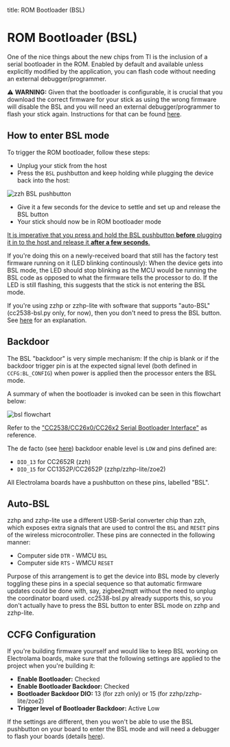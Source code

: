 title: ROM Bootloader (BSL)

# ROM Bootloader (BSL)

One of the nice things about the new chips from TI is the inclusion of a serial bootloader in the ROM. Enabled by default and available unless explicitly modified by the application, you can flash code without needing an external debugger/programmer.

<p class="warn">⚠️ <b>WARNING:</b> Given that the bootloader is configurable, it is crucial that you download the correct firmware for your stick as using the wrong firmware will disable the BSL and you will need an external debugger/programmer to flash your stick again. Instructions for that can be found <a href="/radio-docs/advanced/flash-jtag/">here</a>.</p>


## How to enter BSL mode

To trigger the ROM bootloader, follow these steps:

  - Unplug your stick from the host
  - Press the `BSL` pushbutton and keep holding while plugging the device back into the host:

![zzh BSL pushbutton](/_assets/zzh-bsl-button.jpg)

  - Give it a few seconds for the device to settle and set up and release the BSL button
  - Your stick should now be in ROM bootloader mode

<ins>It is imperative that you press and hold the BSL pushbutton **before** plugging it in to the host and release it **after a few seconds**.</ins>

If you're doing this on a newly-received board that still has the factory test firmware running on it (LED blinking continously): When the device gets into BSL mode, the LED should stop blinking as the MCU would be running the BSL code as opposed to what the firmware tells the processor to do. If the LED is still flashing, this suggests that the stick is not entering the BSL mode.

If you're using zzhp or zzhp-lite with software that supports "auto-BSL" (cc2538-bsl.py only, for now), then you don't need to press the BSL button. See [here](#auto-bsl) for an explanation.


## Backdoor

The BSL "backdoor" is very simple mechanism: If the chip is blank or if the backdoor trigger pin is at the expected signal level (both defined in `CCFG:BL_CONFIG`) when power is applied then the processor enters the BSL mode.

A summary of when the bootloader is invoked can be seen in this flowchart below:

![bsl flowchart](/_assets/bsl-flowchart.png)

Refer to the ["CC2538/CC26x0/CC26x2 Serial Bootloader Interface"](http://www.ti.com/lit/an/swra466c/swra466c.pdf) as reference.

The de facto (see [here](https://github.com/Koenkk/Z-Stack-firmware/issues/210)) backdoor enable level is `LOW` and pins defined are:

  - `DIO_13` for  CC2652R (zzh)
  - `DIO_15` for CC1352P/CC2652P (zzhp/zzhp-lite/zoe2)

All Electrolama boards have a pushbutton on these pins, labelled "BSL".


## Auto-BSL

zzhp and zzhp-lite use a different USB-Serial converter chip than zzh, which exposes extra signals that are used to control the `BSL` and `RESET` pins of the wireless microcontroller. These pins are connected in the following manner:

  - Computer side `DTR` - WMCU `BSL`
  - Computer side `RTS` - WMCU `RESET`

Purpose of this arrangement is to get the device into BSL mode by cleverly toggling these pins in a special sequence so that automatic firmware updates could be done with, say, zigbee2mqtt without the need to unplug the coordinator board used. cc2538-bsl.py already supports this, so you don't actually have to press the BSL button to enter BSL mode on zzhp and zzhp-lite.


## CCFG Configuration

If you're building firmware yourself and would like to keep BSL working on Electrolama boards, make sure that the following settings are applied to the project when you're building it:

  - **Enable Bootloader:** Checked
  - **Enable Bootloader Backdoor:** Checked
  - **Bootloader Backdoor DIO:** 13 (for zzh only) or 15 (for zzhp/zzhp-lite/zoe2)
  - **Trigger level of Bootloader Backdoor:** Active Low

If the settings are different, then you won't be able to use the BSL pushbutton on your board to enter the BSL mode and will need a debugger to flash your boards (details [here](/radio-docs/advanced/flash-jtag/)).